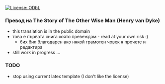 [![License: ODbL](https://img.shields.io/badge/License-PDDL-brightgreen.svg)](https://opendatacommons.org/licenses/pddl/)

### Превод на The Story of The Other Wise Man (Henry van Dyke)
  + this translation is in the public domain
  + това е първата книга която превеждам - read at your own risk :)
    + бих бил благодарен ако някой грамотен човек я прочете и редактира
  + still work in progress ...

### TODO
  + stop using current latex template (I don't like the license)
